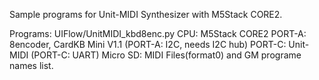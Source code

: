 Sample programs for Unit-MIDI Synthesizer with M5Stack CORE2.

Programs:
  UIFlow/UnitMIDI_kbd8enc.py
    CPU: M5Stack CORE2
          PORT-A: 8encoder, CardKB Mini V1.1 (PORT-A: I2C, needs I2C hub)
          PORT-C: Unit-MIDI (PORT-C: UART)
          Micro SD: MIDI Files(format0) and GM programe names list.
